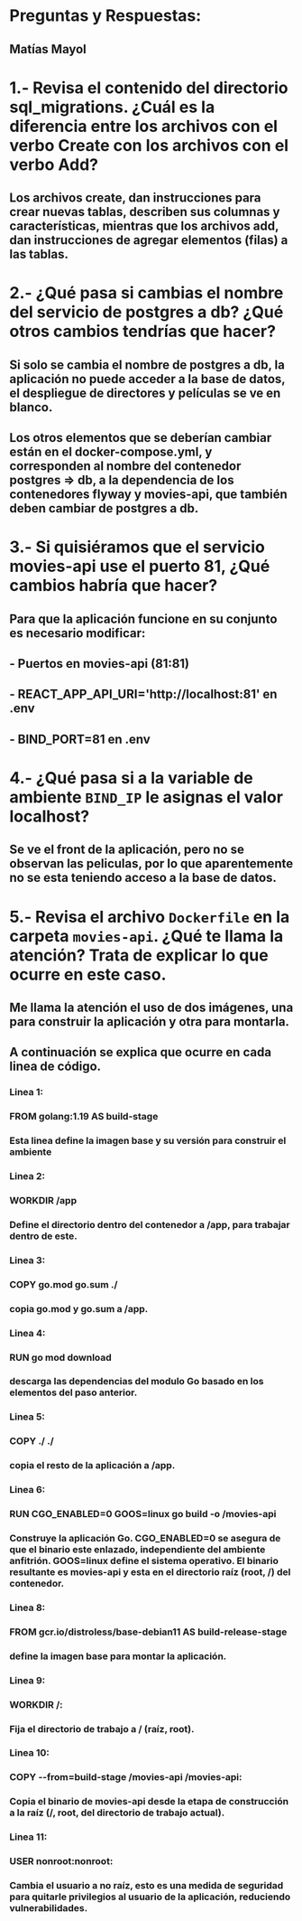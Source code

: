 # Preguntas y Respuestas:
## Matías Mayol

# 1.- Revisa el contenido del directorio sql_migrations. ¿Cuál es la diferencia entre los archivos con el verbo Create con los archivos con el verbo Add?

## Los archivos create, dan instrucciones para crear nuevas tablas, describen sus columnas y características, mientras que los archivos add, dan instrucciones de agregar elementos (filas) a las tablas. 

# 2.- ¿Qué pasa si cambias el nombre del servicio de postgres a db? ¿Qué otros cambios tendrías que hacer?

## Si solo se cambia el nombre de postgres a db, la aplicación no puede acceder a la base de datos, el despliegue de directores y películas se ve en blanco. 
## Los otros elementos que se deberían cambiar están en el docker-compose.yml, y corresponden al nombre del contenedor postgres => db, a la dependencia de los contenedores flyway y movies-api, que también deben cambiar de postgres a db.

# 3.- Si quisiéramos que el servicio movies-api use el puerto 81, ¿Qué cambios habría que hacer? 

## Para que la aplicación funcione en su conjunto es necesario modificar: 
## - Puertos en movies-api (81:81)
## - REACT_APP_API_URI='http://localhost:81' en .env
## - BIND_PORT=81 en .env

# 4.- ¿Qué pasa si a la variable de ambiente `BIND_IP` le asignas el valor localhost?

## Se ve el front de la aplicación, pero no se observan las peliculas, por lo que aparentemente no se esta teniendo acceso a la base de datos. 

# 5.- Revisa el archivo `Dockerfile` en la carpeta `movies-api`. ¿Qué te llama la atención? Trata de explicar lo que ocurre en este caso.

## Me llama la atención el uso de dos imágenes, una para construir la aplicación y otra para montarla. 

## A continuación se explica que ocurre en cada linea de código. 

### Linea 1:
### FROM golang:1.19 AS build-stage
### Esta linea define la imagen base y su versión para construir el ambiente

### Linea 2:
### WORKDIR /app
### Define el directorio dentro del contenedor a /app, para trabajar dentro de este. 

### Linea 3:
### COPY go.mod go.sum ./
### copia go.mod y go.sum a /app.

### Linea 4:
### RUN go mod download
### descarga las dependencias del modulo Go basado en los elementos del paso anterior. 

### Linea 5:
### COPY ./ ./
### copia el resto de la aplicación a /app.

### Linea 6:
### RUN CGO_ENABLED=0 GOOS=linux go build -o /movies-api
### Construye la aplicación Go. CGO_ENABLED=0 se asegura de que el binario este enlazado, independiente del ambiente anfitrión. GOOS=linux define el sistema operativo. El binario resultante es movies-api y esta en el directorio raíz (root, /) del contenedor.

### Linea 8:
### FROM gcr.io/distroless/base-debian11 AS build-release-stage
### define la imagen base para montar la aplicación. 

### Linea 9:
### WORKDIR /:
### Fija el directorio de trabajo a / (raíz, root).

### Linea 10:
### COPY --from=build-stage /movies-api /movies-api:
### Copia el binario de movies-api desde la etapa de construcción a la raíz (/, root, del directorio de trabajo actual).

### Linea 11:
### USER nonroot:nonroot:
### Cambia el usuario a no raíz, esto es una medida de seguridad para quitarle privilegios al usuario de la aplicación, reduciendo vulnerabilidades. 



























